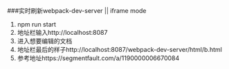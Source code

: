 ###实时刷新webpack-dev-server || iframe mode
1. npm run start
2. 地址栏输入http://localhost:8087
3. 进入想要编辑的文档
4. 地址栏最后的样子http://localhost:8087/webpack-dev-server/html/b.html
5. 参考地址https://segmentfault.com/a/1190000006670084